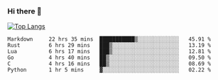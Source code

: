 ### Hi there 👋

<!--
**3Xpl0it3r/3Xpl0it3r** is a ✨ _special_ ✨ repository because its `README.md` (this file) appears on your GitHub profile.

Here are some ideas to get you started:

- 🔭 I’m currently working on ...
- 🌱 I’m currently learning ...
- 👯 I’m looking to collaborate on ...
- 🤔 I’m looking for help with ...
- 💬 Ask me about ...
- 📫 How to reach me: ...
- 😄 Pronouns: ...
- ⚡ Fun fact: ...
-->


[![Top Langs](https://github-readme-stats.vercel.app/api/top-langs/?username=3Xpl0it3r&layout=compact)](https://github.com/3Xpl0it3r/3Xpl0it3r)

<!--START_SECTION:waka-->

```text
Markdown     22 hrs 35 mins  ███████████▒░░░░░░░░░░░░░   45.91 %
Rust         6 hrs 29 mins   ███▒░░░░░░░░░░░░░░░░░░░░░   13.19 %
Lua          6 hrs 17 mins   ███▒░░░░░░░░░░░░░░░░░░░░░   12.81 %
Go           4 hrs 40 mins   ██▒░░░░░░░░░░░░░░░░░░░░░░   09.50 %
C            4 hrs 16 mins   ██▒░░░░░░░░░░░░░░░░░░░░░░   08.69 %
Python       1 hr 5 mins     ▓░░░░░░░░░░░░░░░░░░░░░░░░   02.22 %
```

<!--END_SECTION:waka-->

